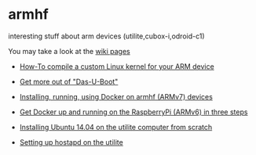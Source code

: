 # armhf
interesting stuff about arm devices (utilite,cubox-i,odroid-c1)

You may take a look at the [wiki pages](https://github.com/umiddelb/armhf/wiki)

* [How-To compile a custom Linux kernel for your ARM device](https://github.com/umiddelb/armhf/wiki/How-To-compile-a-custom-Linux-kernel-for-your-ARM-device)

* [Get more out of "Das-U-Boot"](https://github.com/umiddelb/armhf/wiki/Get-more-out-of-%22Das-U-Boot%22)

* [Installing, running, using Docker on armhf (ARMv7) devices](https://github.com/umiddelb/armhf/wiki/Installing,-running,-using-docker-on-armhf-(ARMv7)-devices)

* [Get Docker up and running on the RaspberryPi (ARMv6) in three steps](https://github.com/umiddelb/armhf/wiki/Get-Docker-up-and-running-on-the-RaspberryPi-%28ARMv6%29-in-three-steps)

* [Installing Ubuntu 14.04 on the utilite computer from scratch](https://github.com/umiddelb/armhf/wiki/Installing-Ubuntu-14.04-on-the-utilite-computer-from-scratch)


* [Setting up hostapd on the utilite](https://github.com/umiddelb/armhf/wiki/Setting-up-hostapd-on-the-utilite)
